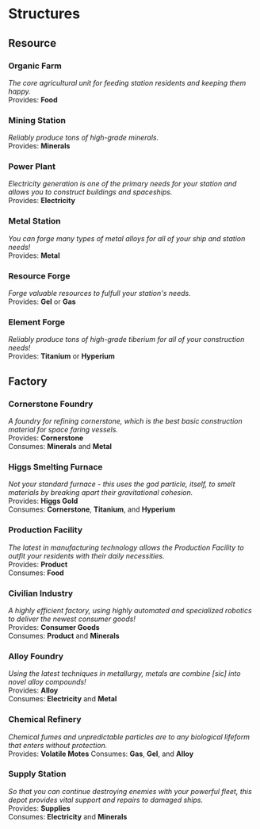 # Structures

## Resource

### Organic Farm
*The core agricultural unit for feeding station residents and keeping them happy.*  
Provides: **Food**

### Mining Station
*Reliably produce tons of high-grade minerals.*  
Provides: **Minerals**

### Power Plant
*Electricity generation is one of the primary needs for your station and allows you to construct buildings and spaceships.*  
Provides: **Electricity**

### Metal Station
*You can forge many types of metal alloys for all of your ship and station needs!*  
Provides: **Metal**

### Resource Forge
*Forge valuable resources to fulfull your station's needs.*  
Provides: **Gel** or **Gas**

### Element Forge
*Reliably produce tons of high-grade tiberium for all of your construction needs!*  
Provides: **Titanium** or **Hyperium**

## Factory

### Cornerstone Foundry
*A foundry for refining cornerstone, which is the best basic construction material for space faring vessels.*  
Provides: **Cornerstone**  
Consumes: **Minerals** and **Metal**

### Higgs Smelting Furnace
*Not your standard furnace - this uses the god particle, itself, to smelt materials by breaking apart their gravitational cohesion.*  
Provides: **Higgs Gold**  
Consumes: **Cornerstone**, **Titanium**, and **Hyperium**

### Production Facility
*The latest in manufacturing technology allows the Production Facility to outfit your residents with their daily necessities.*  
Provides: **Product**  
Consumes: **Food**

### Civilian Industry
*A highly efficient factory, using highly automated and specialized robotics to deliver the newest consumer goods!*  
Provides: **Consumer Goods**  
Consumes: **Product** and **Minerals**

### Alloy Foundry
*Using the latest techniques in metallurgy, metals are combine [sic] into novel alloy compounds!*  
Provides: **Alloy**  
Consumes: **Electricity** and **Metal**

### Chemical Refinery
*Chemical fumes and unpredictable particles are to any biological lifeform that enters without protection.*  
Provides: **Volatile Motes**
Consumes: **Gas**, **Gel**, and **Alloy**

### Supply Station
*So that you can continue destroying enemies with your powerful fleet, this depot provides vital support and repairs to damaged ships.*  
Provides: **Supplies**  
Consumes: **Electricity** and **Minerals**

